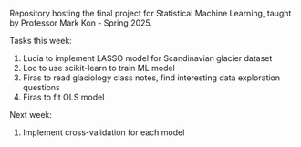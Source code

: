 Repository hosting the final project for Statistical Machine Learning, taught by Professor Mark Kon - Spring 2025.

Tasks this week:

1. Lucia to implement LASSO model for Scandinavian glacier dataset
2. Loc to use scikit-learn to train ML model
3. Firas to read glaciology class notes, find interesting data exploration questions
4. Firas to fit OLS model

Next week:

1. Implement cross-validation for each model

